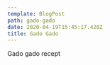 ```yaml
---
template: BlogPost
path: gado-gado
date: 2020-04-19T15:45:17.420Z
title: Gado Gado
---
```

Gado gado recept
